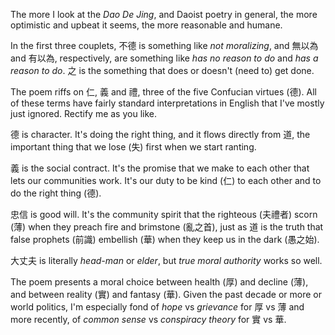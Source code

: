The more I look at the _Dao De Jing_,
and Daoist poetry in general,
the more optimistic and upbeat it seems,
the more reasonable and humane.

In the first three couplets,
不德 is something like
*not moralizing*,
and 無以為 and 有以為,
respectively,
are something like
*has no reason to do*
and *has a reason to do*.
之 is the something
that does or doesn't
(need to) get done.

The poem riffs on
仁, 義 and 禮,
three of the five Confucian virtues (德).
All of these terms
have fairly standard
interpretations in English
that I've mostly just ignored.
Rectify me as you like.

德 is character.
It's doing the right thing,
and it flows directly from 道,
the important thing
that we lose (失) first
when we start ranting.

義 is the social contract.
It's the promise that we make
to each other
that lets our communities work.
It's our duty
to be kind (仁)
to each other
and to do the right thing (德).

忠信 is good will.
It's the community spirit
that the righteous (夫禮者)
scorn (薄)
when they
preach fire and brimstone (亂之首),
just as
道 is the truth
that false prophets (前識)
embellish (華)
when they
keep us in the dark (愚之始).

大丈夫 is literally
*head-man* or *elder*,
but *true moral authority*
works so well.

The poem presents a moral choice
between health (厚)
and decline (薄),
and between reality (實)
and fantasy (華).
Given the past decade or more
or world politics,
I'm especially fond of
*hope* vs *grievance*
for 厚 vs 薄
and more recently, of
*common sense* vs *conspiracy theory*
for 實 vs 華.
